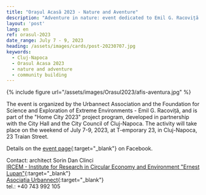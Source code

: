 ```yaml
---
title: "Orașul Acasă 2023 - Nature and Aventure"
description: "Adventure in nature: event dedicated to Emil G. Racoviță. The event is part of the <em>Orașul Acasă 2023</em> project and will take place at T-emporary 23 in Cluj-Napoca, 23 Traian Str."
layout: 'post'
lang: en
ref: orasul-2023
date_range: July 7 - 9, 2023
heading: /assets/images/cards/post-20230707.jpg
keywords:
  - Cluj-Napoca
  - Orasul Acasa 2023
  - nature and adventure
  - community building
---
```


{% include figure url="/assets/images/Orasul2023/afis-aventura.jpg" %}

The event is organized by the Urbannect Association and the Foundation for Science and Exploration of Extreme Environments - Emil G. Racoviță, and is part of the "Home City 2023" project program, developed in partnership with the City Hall and the City Council of Cluj-Napoca. The activity will take place on the weekend of July 7-9, 2023, at T-emporary 23, in Cluj-Napoca, 23 Traian Street.

Details on the [event page](https://fb.me/e/2AWuSSXuE){:target="_blank"} on Facebook.

Contact: architect Sorin Dan Clinci \
[IRCEM - Institute for Research in Circular Economy and Environment "Ernest Lupan"](http://www.ircem.ro/home-2){:target="_blank"} \
[Asociația Urbannect](https://www.facebook.com/urbannect){:target="_blank"} \
tel.: +40 743 992 105

